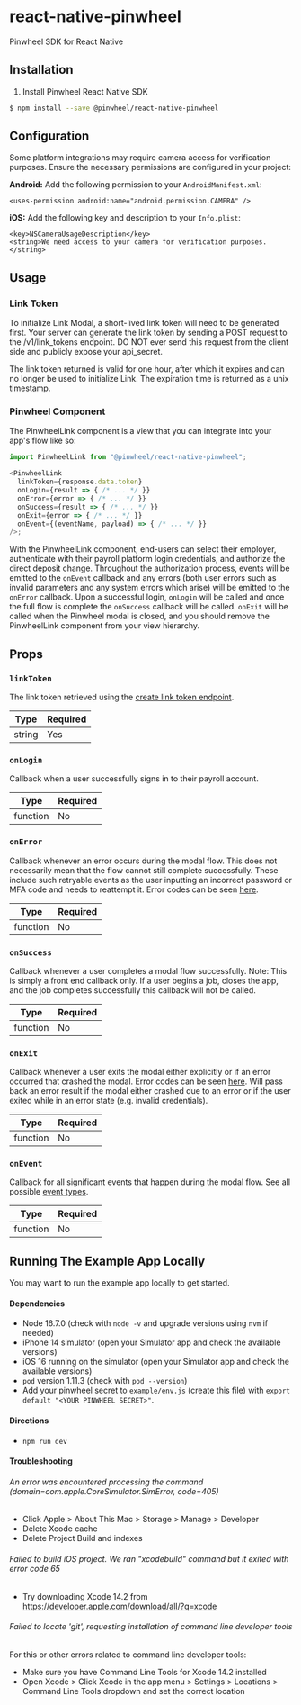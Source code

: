 # react-native-pinwheel

Pinwheel SDK for React Native

## Installation

1. Install Pinwheel React Native SDK

```bash
$ npm install --save @pinwheel/react-native-pinwheel
```

## Configuration
Some platform integrations may require camera access for verification purposes. Ensure the necessary permissions are configured in your project:

**Android:** Add the following permission to your `AndroidManifest.xml`:
```
<uses-permission android:name="android.permission.CAMERA" />
```

**iOS:** Add the following key and description to your `Info.plist`:
```
<key>NSCameraUsageDescription</key>
<string>We need access to your camera for verification purposes.</string>
```

## Usage

### Link Token

To initialize Link Modal, a short-lived link token will need to be generated first. Your server can generate the link token by sending a POST request to the /v1/link_tokens endpoint. DO NOT ever send this request from the client side and publicly expose your api_secret.

The link token returned is valid for one hour, after which it expires and can no longer be used to initialize Link. The expiration time is returned as a unix timestamp.

### Pinwheel Component

The PinwheelLink component is a view that you can integrate into your app's flow like so:

```javascript
import PinwheelLink from "@pinwheel/react-native-pinwheel";

<PinwheelLink
  linkToken={response.data.token}
  onLogin={result => { /* ... */ }}
  onError={error => { /* ... */ }}
  onSuccess={result => { /* ... */ }}
  onExit={error => { /* ... */ }}
  onEvent={(eventName, payload) => { /* ... */ }}
/>;
```

With the PinwheelLink component, end-users can select their employer, authenticate with their payroll platform login credentials, and authorize the direct deposit change. Throughout the authorization process, events will be emitted to the `onEvent` callback and any errors (both user errors such as invalid parameters and any system errors which arise) will be emitted to the `onError` callback. Upon a successful login, `onLogin` will be called and once the full flow is complete the `onSuccess` callback will be called. `onExit` will be called when the Pinwheel modal is closed, and you should remove the PinwheelLink component from your view hierarchy.

## Props

### `linkToken`

The link token retrieved using the [create link token endpoint](https://docs.pinwheelapi.com/reference/post_v1_link_tokens___post).

| Type   | Required |
| ------ | -------- |
| string | Yes      |

### `onLogin`

Callback when a user successfully signs in to their payroll account.

| Type     | Required |
| -------- | -------- |
| function | No       |

### `onError`

Callback whenever an error occurs during the modal flow. This does not necessarily mean that the flow cannot still complete successfully. These include such retryable events as the user inputting an incorrect password or MFA code and needs to reattempt it. Error codes can be seen [here](https://docs.pinwheelapi.com/docs/link-sdk-errors).

| Type     | Required |
| -------- | -------- |
| function | No      |

### `onSuccess`

Callback whenever a user completes a modal flow successfully. Note: This is simply a front end callback only. If a user begins a job, closes the app, and the job completes successfully this callback will not be called.

| Type     | Required |
| -------- | -------- |
| function | No       |

### `onExit`

Callback whenever a user exits the modal either explicitly or if an error occurred that crashed the modal. Error codes can be seen [here](https://docs.pinwheelapi.com/docs/link-sdk-errors). Will pass back an error result if the modal either crashed due to an error or if the user exited while in an error state (e.g. invalid credentials).

| Type     | Required |
| -------- | -------- |
| function | No      |

### `onEvent`

Callback for all significant events that happen during the modal flow. See all possible [event types](https://docs.pinwheelapi.com/docs/link-1#link-events).

| Type     | Required |
| -------- | -------- |
| function | No       |

## Running The Example App Locally

You may want to run the example app locally to get started.

#### Dependencies

- Node 16.7.0 (check with `node -v` and upgrade versions using `nvm` if needed)
- iPhone 14 simulator (open your Simulator app and check the available versions)
- iOS 16 running on the simulator (open your Simulator app and check the available versions)
- `pod` version 1.11.3 (check with `pod --version`)
- Add your pinwheel secret to `example/env.js` (create this file) with `export default "<YOUR PINWHEEL SECRET>"`.

#### Directions

- `npm run dev`

#### Troubleshooting

###### An error was encountered processing the command (domain=com.apple.CoreSimulator.SimError, code=405)
- Click Apple > About This Mac > Storage > Manage > Developer
- Delete Xcode cache
- Delete Project Build and indexes

###### Failed to build iOS project. We ran "xcodebuild" command but it exited with error code 65
- Try downloading Xcode 14.2 from https://developer.apple.com/download/all/?q=xcode

###### Failed to locate 'git', requesting installation of command line developer tools
For this or other errors related to command line developer tools:
- Make sure you have Command Line Tools for Xcode 14.2 installed
- Open Xcode > Click Xcode in the app menu > Settings > Locations > Command Line Tools dropdown and set the correct location 
